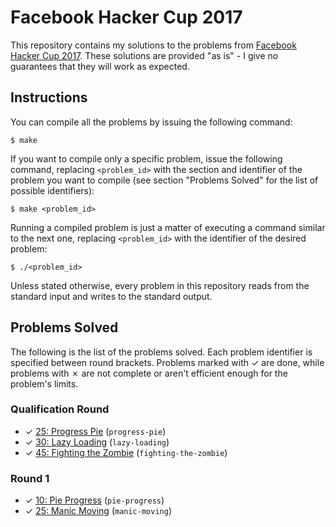 # Facebook Hacker Cup 2017

This repository contains my solutions to the problems from [Facebook Hacker Cup 2017][1]. These solutions are provided "as is" - I give no guarantees that they will work as expected.

## Instructions

You can compile all the problems by issuing the following command:

    $ make

If you want to compile only a specific problem, issue the following command, replacing `<problem_id>` with the section and identifier of the problem you want to compile (see section "Problems Solved" for the list of possible identifiers):

    $ make <problem_id>

Running a compiled problem is just a matter of executing a command similar to the next one, replacing `<problem_id>` with the identifier of the desired problem:

    $ ./<problem_id>

Unless stated otherwise, every problem in this repository reads from the standard input and writes to the standard output.

## Problems Solved

The following is the list of the problems solved. Each problem identifier is specified between round brackets. Problems marked with ✓ are done, while problems with ✗ are not complete or aren't efficient enough for the problem's limits.

### Qualification Round

* ✓ [25: Progress Pie][qual1] (`progress-pie`)
* ✓ [30: Lazy Loading][qual2] (`lazy-loading`)
* ✓ [45: Fighting the Zombie][qual3] (`fighting-the-zombie`)

### Round 1

* ✓ [10: Pie Progress][round11] (`pie-progress`)
* ✓ [25: Manic Moving][round13] (`manic-moving`)

[1]: https://www.facebook.com/hackercup
[qual1]: https://www.facebook.com/hackercup/problem/1254819954559001/
[qual2]: https://www.facebook.com/hackercup/problem/169401886867367/
[qual3]: https://www.facebook.com/hackercup/problem/326053454264498/
[round11]: https://www.facebook.com/hackercup/problem/1800890323482794/
[round13]: https://www.facebook.com/hackercup/problem/300438463685411/
